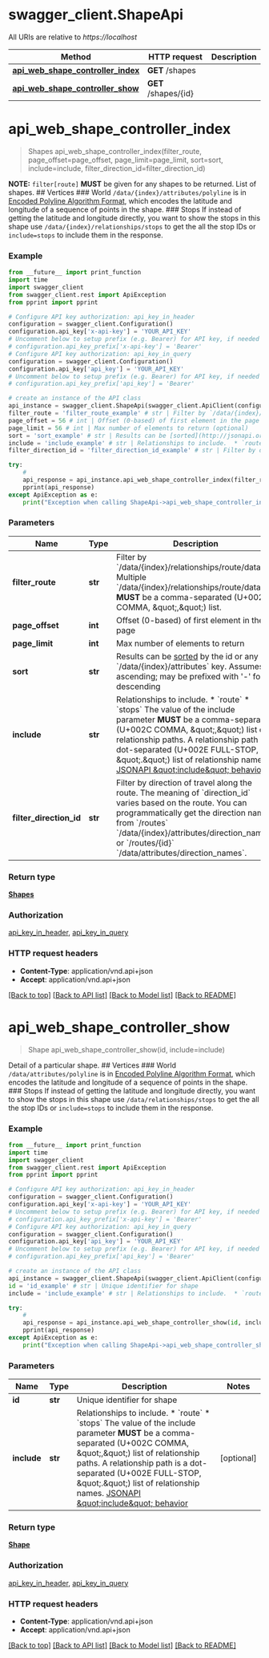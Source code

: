 # swagger_client.ShapeApi

All URIs are relative to *https://localhost*

Method | HTTP request | Description
------------- | ------------- | -------------
[**api_web_shape_controller_index**](ShapeApi.md#api_web_shape_controller_index) | **GET** /shapes | 
[**api_web_shape_controller_show**](ShapeApi.md#api_web_shape_controller_show) | **GET** /shapes/{id} | 


# **api_web_shape_controller_index**
> Shapes api_web_shape_controller_index(filter_route, page_offset=page_offset, page_limit=page_limit, sort=sort, include=include, filter_direction_id=filter_direction_id)



**NOTE:** `filter[route]` **MUST** be given for any shapes to be returned.  List of shapes.  ## Vertices  ### World  `/data/{index}/attributes/polyline` is in [Encoded Polyline Algorithm Format](https://developers.google.com/maps/documentation/utilities/polylinealgorithm), which encodes the latitude and longitude of a sequence of points in the shape.  ### Stops  If instead of getting the latitude and longitude directly, you want to show the stops in this shape use `/data/{index}/relationships/stops` to get the all the stop IDs or `include=stops` to include them in the response.  

### Example
```python
from __future__ import print_function
import time
import swagger_client
from swagger_client.rest import ApiException
from pprint import pprint

# Configure API key authorization: api_key_in_header
configuration = swagger_client.Configuration()
configuration.api_key['x-api-key'] = 'YOUR_API_KEY'
# Uncomment below to setup prefix (e.g. Bearer) for API key, if needed
# configuration.api_key_prefix['x-api-key'] = 'Bearer'
# Configure API key authorization: api_key_in_query
configuration = swagger_client.Configuration()
configuration.api_key['api_key'] = 'YOUR_API_KEY'
# Uncomment below to setup prefix (e.g. Bearer) for API key, if needed
# configuration.api_key_prefix['api_key'] = 'Bearer'

# create an instance of the API class
api_instance = swagger_client.ShapeApi(swagger_client.ApiClient(configuration))
filter_route = 'filter_route_example' # str | Filter by `/data/{index}/relationships/route/data/id`. Multiple `/data/{index}/relationships/route/data/id` **MUST** be a comma-separated (U+002C COMMA, \",\") list.
page_offset = 56 # int | Offset (0-based) of first element in the page (optional)
page_limit = 56 # int | Max number of elements to return (optional)
sort = 'sort_example' # str | Results can be [sorted](http://jsonapi.org/format/#fetching-sorting) by the id or any `/data/{index}/attributes` key. Assumes ascending; may be prefixed with '-' for descending  | JSON pointer | Direction | `sort`     | |--------------|-----------|------------| | `/data/{index}/attributes/direction_id` | ascending | `direction_id` | | `/data/{index}/attributes/direction_id` | descending | `-direction_id` | | `/data/{index}/attributes/name` | ascending | `name` | | `/data/{index}/attributes/name` | descending | `-name` | | `/data/{index}/attributes/polyline` | ascending | `polyline` | | `/data/{index}/attributes/polyline` | descending | `-polyline` | | `/data/{index}/attributes/priority` | ascending | `priority` | | `/data/{index}/attributes/priority` | descending | `-priority` |   (optional)
include = 'include_example' # str | Relationships to include.  * `route` * `stops`  The value of the include parameter **MUST** be a comma-separated (U+002C COMMA, \",\") list of relationship paths. A relationship path is a dot-separated (U+002E FULL-STOP, \".\") list of relationship names. [JSONAPI \"include\" behavior](http://jsonapi.org/format/#fetching-includes)    (optional)
filter_direction_id = 'filter_direction_id_example' # str | Filter by direction of travel along the route.  The meaning of `direction_id` varies based on the route. You can programmatically get the direction names from `/routes` `/data/{index}/attributes/direction_names` or `/routes/{id}` `/data/attributes/direction_names`.     (optional)

try:
    # 
    api_response = api_instance.api_web_shape_controller_index(filter_route, page_offset=page_offset, page_limit=page_limit, sort=sort, include=include, filter_direction_id=filter_direction_id)
    pprint(api_response)
except ApiException as e:
    print("Exception when calling ShapeApi->api_web_shape_controller_index: %s\n" % e)
```

### Parameters

Name | Type | Description  | Notes
------------- | ------------- | ------------- | -------------
 **filter_route** | **str**| Filter by &#x60;/data/{index}/relationships/route/data/id&#x60;. Multiple &#x60;/data/{index}/relationships/route/data/id&#x60; **MUST** be a comma-separated (U+002C COMMA, \&quot;,\&quot;) list. | 
 **page_offset** | **int**| Offset (0-based) of first element in the page | [optional] 
 **page_limit** | **int**| Max number of elements to return | [optional] 
 **sort** | **str**| Results can be [sorted](http://jsonapi.org/format/#fetching-sorting) by the id or any &#x60;/data/{index}/attributes&#x60; key. Assumes ascending; may be prefixed with &#39;-&#39; for descending  | JSON pointer | Direction | &#x60;sort&#x60;     | |--------------|-----------|------------| | &#x60;/data/{index}/attributes/direction_id&#x60; | ascending | &#x60;direction_id&#x60; | | &#x60;/data/{index}/attributes/direction_id&#x60; | descending | &#x60;-direction_id&#x60; | | &#x60;/data/{index}/attributes/name&#x60; | ascending | &#x60;name&#x60; | | &#x60;/data/{index}/attributes/name&#x60; | descending | &#x60;-name&#x60; | | &#x60;/data/{index}/attributes/polyline&#x60; | ascending | &#x60;polyline&#x60; | | &#x60;/data/{index}/attributes/polyline&#x60; | descending | &#x60;-polyline&#x60; | | &#x60;/data/{index}/attributes/priority&#x60; | ascending | &#x60;priority&#x60; | | &#x60;/data/{index}/attributes/priority&#x60; | descending | &#x60;-priority&#x60; |   | [optional] 
 **include** | **str**| Relationships to include.  * &#x60;route&#x60; * &#x60;stops&#x60;  The value of the include parameter **MUST** be a comma-separated (U+002C COMMA, \&quot;,\&quot;) list of relationship paths. A relationship path is a dot-separated (U+002E FULL-STOP, \&quot;.\&quot;) list of relationship names. [JSONAPI \&quot;include\&quot; behavior](http://jsonapi.org/format/#fetching-includes)    | [optional] 
 **filter_direction_id** | **str**| Filter by direction of travel along the route.  The meaning of &#x60;direction_id&#x60; varies based on the route. You can programmatically get the direction names from &#x60;/routes&#x60; &#x60;/data/{index}/attributes/direction_names&#x60; or &#x60;/routes/{id}&#x60; &#x60;/data/attributes/direction_names&#x60;.     | [optional] 

### Return type

[**Shapes**](Shapes.md)

### Authorization

[api_key_in_header](../README.md#api_key_in_header), [api_key_in_query](../README.md#api_key_in_query)

### HTTP request headers

 - **Content-Type**: application/vnd.api+json
 - **Accept**: application/vnd.api+json

[[Back to top]](#) [[Back to API list]](../README.md#documentation-for-api-endpoints) [[Back to Model list]](../README.md#documentation-for-models) [[Back to README]](../README.md)

# **api_web_shape_controller_show**
> Shape api_web_shape_controller_show(id, include=include)



Detail of a particular shape.  ## Vertices  ### World  `/data/attributes/polyline` is in [Encoded Polyline Algorithm Format](https://developers.google.com/maps/documentation/utilities/polylinealgorithm), which encodes the latitude and longitude of a sequence of points in the shape.  ### Stops  If instead of getting the latitude and longitude directly, you want to show the stops in this shape use `/data/relationships/stops` to get the all the stop IDs or `include=stops` to include them in the response.  

### Example
```python
from __future__ import print_function
import time
import swagger_client
from swagger_client.rest import ApiException
from pprint import pprint

# Configure API key authorization: api_key_in_header
configuration = swagger_client.Configuration()
configuration.api_key['x-api-key'] = 'YOUR_API_KEY'
# Uncomment below to setup prefix (e.g. Bearer) for API key, if needed
# configuration.api_key_prefix['x-api-key'] = 'Bearer'
# Configure API key authorization: api_key_in_query
configuration = swagger_client.Configuration()
configuration.api_key['api_key'] = 'YOUR_API_KEY'
# Uncomment below to setup prefix (e.g. Bearer) for API key, if needed
# configuration.api_key_prefix['api_key'] = 'Bearer'

# create an instance of the API class
api_instance = swagger_client.ShapeApi(swagger_client.ApiClient(configuration))
id = 'id_example' # str | Unique identifier for shape
include = 'include_example' # str | Relationships to include.  * `route` * `stops`  The value of the include parameter **MUST** be a comma-separated (U+002C COMMA, \",\") list of relationship paths. A relationship path is a dot-separated (U+002E FULL-STOP, \".\") list of relationship names. [JSONAPI \"include\" behavior](http://jsonapi.org/format/#fetching-includes)    (optional)

try:
    # 
    api_response = api_instance.api_web_shape_controller_show(id, include=include)
    pprint(api_response)
except ApiException as e:
    print("Exception when calling ShapeApi->api_web_shape_controller_show: %s\n" % e)
```

### Parameters

Name | Type | Description  | Notes
------------- | ------------- | ------------- | -------------
 **id** | **str**| Unique identifier for shape | 
 **include** | **str**| Relationships to include.  * &#x60;route&#x60; * &#x60;stops&#x60;  The value of the include parameter **MUST** be a comma-separated (U+002C COMMA, \&quot;,\&quot;) list of relationship paths. A relationship path is a dot-separated (U+002E FULL-STOP, \&quot;.\&quot;) list of relationship names. [JSONAPI \&quot;include\&quot; behavior](http://jsonapi.org/format/#fetching-includes)    | [optional] 

### Return type

[**Shape**](Shape.md)

### Authorization

[api_key_in_header](../README.md#api_key_in_header), [api_key_in_query](../README.md#api_key_in_query)

### HTTP request headers

 - **Content-Type**: application/vnd.api+json
 - **Accept**: application/vnd.api+json

[[Back to top]](#) [[Back to API list]](../README.md#documentation-for-api-endpoints) [[Back to Model list]](../README.md#documentation-for-models) [[Back to README]](../README.md)


